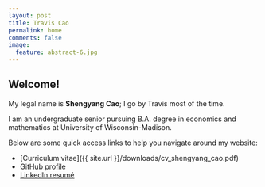 ```yaml
---
layout: post
title: Travis Cao
permalink: home
comments: false
image:
  feature: abstract-6.jpg
---
```


## Welcome!

My legal name is **Shengyang Cao**; I go by Travis most of the time.

I am an undergraduate senior pursuing B.A. degree in economics and mathematics at University of Wisconsin-Madison.

Below are some quick access links to help you navigate around my website:  

* [Curriculum vitae]({{ site.url }}/downloads/cv_shengyang_cao.pdf)
* [GitHub profile](https://github.com/scaotravis)
* [LinkedIn resumé](https://www.linkedin.com/in/travis-cao/)
